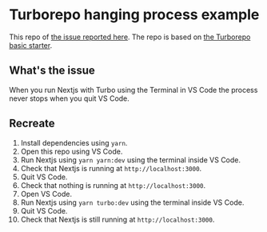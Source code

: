 # Turborepo hanging process example

This repo of [the issue reported here](https://github.com/vercel/turborepo/issues/1802).
The repo is based on [the Turborepo basic starter](https://github.com/vercel/turborepo/tree/main/examples/basic).

## What's the issue

When you run Nextjs with Turbo using the Terminal in VS Code the process never stops when you quit VS Code.

## Recreate

1. Install dependencies using `yarn`.
2. Open this repo using VS Code.
3. Run Nextjs using `yarn yarn:dev` using the terminal inside VS Code.
4. Check that Nextjs is running at `http://localhost:3000`.
5. Quit VS Code.
6. Check that nothing is running at `http://localhost:3000`.
7. Open VS Code.
8. Run Nextjs using `yarn turbo:dev` using the terminal inside VS Code.
9. Quit VS Code.
10. Check that Nextjs is still running at `http://localhost:3000`.
